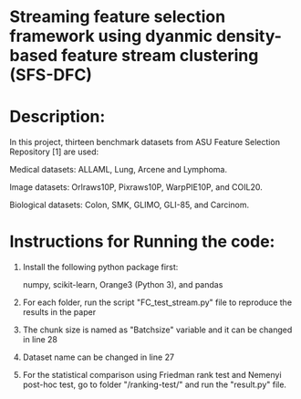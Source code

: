 # Streaming feature selection framework using dyanmic density-based feature stream clustering (SFS-DFC)

# Description:
In this project, thirteen benchmark datasets from ASU Feature Selection Repository [1] are used:

Medical datasets: ALLAML, Lung, Arcene and Lymphoma.

Image datasets: Orlraws10P, Pixraws10P, WarpPIE10P, and COIL20.

Biological datasets: Colon, SMK, GLIMO, GLI-85, and Carcinom.

# Instructions for Running the code:

1. Install the following python package first:

   numpy, scikit-learn, Orange3 (Python 3), and pandas

3. For each folder, run the script "FC_test_stream.py" file to reproduce the results in the paper
4. The chunk size is named as "Batchsize" variable and it can be changed in line 28 
5. Dataset name can be changed in line 27 
6. For the statistical comparison using Friedman rank test and Nemenyi post-hoc test, go to folder "/ranking-test/" and run the "result.py" file.
